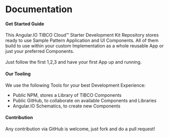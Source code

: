 # Documentation 
#### Get Started Guide
This Angular.IO TIBCO Cloud™ Starter Development Kit Repository stores ready to use Sample Pattern Application and UI Components. All of them build to use within your custom Implementation as a whole reusable App or just your preferred Components.<br>
<br>
Just follow the first 1,2,3 and have your first App up and running.

#### Our Tooling
We use the following Tools for your best Development Experience:

- Public NPM, stores a Library of TIBCO Components
- Public GitHub, to collaborate on available Components and Libraries
- Angular.IO Schematics, to create new Components 

#### Contribution
Any contribution via GitHub is welcome, just fork and do a pull request!
